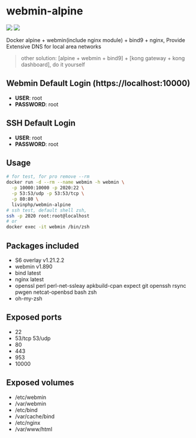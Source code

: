# webmin-alpine
[![](https://images.microbadger.com/badges/version/livinphp/webmin-alpine.svg)](https://microbadger.com/images/livinphp/webmin-alpine "Get your own version badge on microbadger.com") [![](https://images.microbadger.com/badges/image/livinphp/webmin-alpine.svg)](https://microbadger.com/images/livinphp/webmin-alpine "Get your own image badge on microbadger.com")

Docker alpine + webmin(include nginx module) + bind9 + nginx, Provide Extensive DNS for local area networks
> other solution: [alpine + webmin + bind9] + [kong gateway + kong dashboard], do it yourself

## Webmin Default Login (https://localhost:10000)
* __USER__: root
* __PASSWORD__: root

## SSH Default Login
* __USER__: root
* __PASSWORD__: root

## Usage
```bash
# for test, for pro remove --rm
docker run -d --rm --name webmin -h webmin \
  -p 10000:10000 -p 2020:22 \
  -p 53:53/udp -p 53:53/tcp \
  -p 80:80 \
  livinphp/webmin-alpine
# ssh test, default shell zsh,  
ssh -p 2020 root:root@localhost
# or
docker exec -it webmin /bin/zsh
```

## Packages included
* S6 overlay v1.21.2.2
* webmin v1.890
* bind latest
* nginx latest
* openssl perl perl-net-ssleay apkbuild-cpan expect git openssh rsync pwgen netcat-openbsd bash zsh
* oh-my-zsh

## Exposed ports
* 22
* 53/tcp 53/udp
* 80
* 443
* 953
* 10000

## Exposed volumes
* /etc/webmin
* /var/webmin
* /etc/bind
* /var/cache/bind
* /etc/nginx
* /var/www/html

